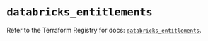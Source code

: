 # `databricks_entitlements`

Refer to the Terraform Registry for docs: [`databricks_entitlements`](https://registry.terraform.io/providers/databricks/databricks/1.70.0/docs/resources/entitlements).
